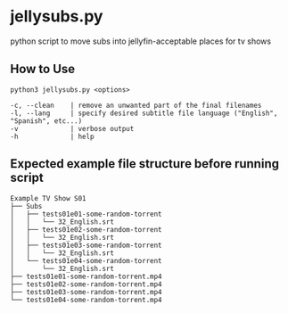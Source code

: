 # jellysubs.py
 python script to move subs into jellyfin-acceptable places for tv shows

## How to Use
```
python3 jellysubs.py <options>

-c, --clean    | remove an unwanted part of the final filenames
-l, --lang     | specify desired subtitle file language ("English", "Spanish", etc...)
-v             | verbose output
-h             | help
```

## Expected example file structure before running script

```
Example TV Show S01
├── Subs
│   ├── tests01e01-some-random-torrent
│   │   └── 32_English.srt
│   ├── tests01e02-some-random-torrent
│   │   └── 32_English.srt
│   ├── tests01e03-some-random-torrent
│   │   └── 32_English.srt
│   └── tests01e04-some-random-torrent
│       └── 32_English.srt
├── tests01e01-some-random-torrent.mp4
├── tests01e02-some-random-torrent.mp4
├── tests01e03-some-random-torrent.mp4
└── tests01e04-some-random-torrent.mp4
```
